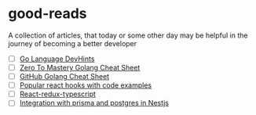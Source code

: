 # good-reads
A collection of articles, that today or some other day may be helpful in the journey of becoming a better developer

- [ ] [Go Language DevHints](https://devhints.io/go)
- [ ] [Zero To Mastery Golang Cheat Sheet](https://zerotomastery.io/cheatsheets/golang-cheat-sheet/)
- [ ] [GitHub Golang Cheat Sheet](https://github.com/a8m/golang-cheat-sheet)
- [ ] [Popular react hooks with code examples](https://dev.to/jaingurdeep/mastering-react-hooks-a-comprehensive-guide-with-examples-3e3b)
- [ ] [React-redux-typescript](https://github.com/piotrwitek/react-redux-typescript-realworld-app)
- [ ] [Integration with prisma and postgres in Nestjs](https://www.prisma.io/blog/nestjs-prisma-rest-api-7D056s1BmOL0)
